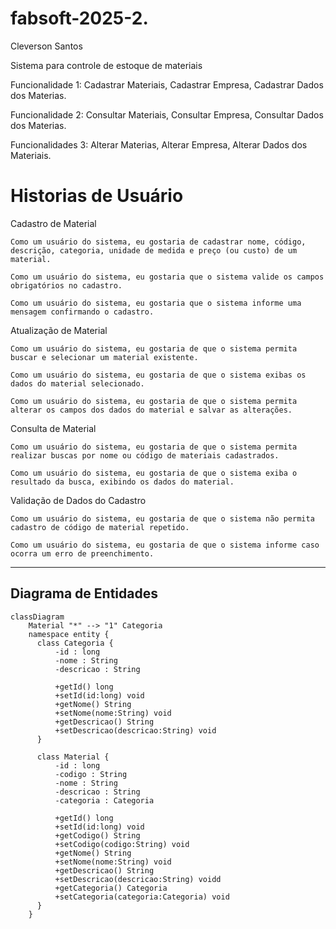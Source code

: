 # fabsoft-2025-2.

Cleverson Santos

Sistema para controle de estoque de materiais

Funcionalidade 1: Cadastrar Materiais, Cadastrar Empresa, Cadastrar Dados dos Materias.

Funcionalidade 2: Consultar Materiais, Consultar Empresa, Consultar Dados dos Materias.

Funcionalidades 3: Alterar Materias, Alterar Empresa, Alterar Dados dos Materiais.

# Historias de Usuário

Cadastro de Material

    Como um usuário do sistema, eu gostaria de cadastrar nome, código, descrição, categoria, unidade de medida e preço (ou custo) de um material.

    Como um usuário do sistema, eu gostaria que o sistema valide os campos obrigatórios no cadastro.

    Como um usuário do sistema, eu gostaria que o sistema informe uma mensagem confirmando o cadastro.

Atualização de Material

    Como um usuário do sistema, eu gostaria de que o sistema permita buscar e selecionar um material existente.

    Como um usuário do sistema, eu gostaria de que o sistema exibas os dados do material selecionado.

    Como um usuário do sistema, eu gostaria de que o sistema permita alterar os campos dos dados do material e salvar as alterações.

Consulta de Material

    Como um usuário do sistema, eu gostaria de que o sistema permita realizar buscas por nome ou código de materiais cadastrados.

    Como um usuário do sistema, eu gostaria de que o sistema exiba o resultado da busca, exibindo os dados do material.

Validação de Dados do Cadastro

    Como um usuário do sistema, eu gostaria de que o sistema não permita cadastro de código de material repetido.

    Como um usuário do sistema, eu gostaria de que o sistema informe caso ocorra um erro de preenchimento.


---
Diagrama de Entidades
---
```mermaid
classDiagram
    Material "*" --> "1" Categoria
    namespace entity {
      class Categoria {
          -id : long
          -nome : String
          -descricao : String

          +getId() long
          +setId(id:long) void
          +getNome() String
          +setNome(nome:String) void
          +getDescricao() String
          +setDescricao(descricao:String) void
      }

      class Material {
          -id : long
          -codigo : String
          -nome : String
          -descricao : String
          -categoria : Categoria

          +getId() long
          +setId(id:long) void
          +getCodigo() String
          +setCodigo(codigo:String) void
          +getNome() String
          +setNome(nome:String) void
          +getDescricao() String
          +setDescricao(descricao:String) voidd
          +getCategoria() Categoria
          +setCategoria(categoria:Categoria) void
      }
    }


